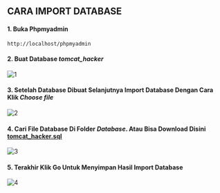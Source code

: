 ## CARA IMPORT DATABASE 

#### 1. Buka Phpmyadmin
```
http://localhost/phpmyadmin
```

#### 2. Buat Database *tomcat_hacker*
![1](https://user-images.githubusercontent.com/67460437/120559180-c227f080-c42a-11eb-854e-60ba90b1dd07.PNG)

#### 3. Setelah Database Dibuat Selanjutnya Import Database Dengan Cara Klik *Choose file*
![2](https://user-images.githubusercontent.com/67460437/120559386-25198780-c42b-11eb-9563-235c54c6004e.PNG)

#### 4. Cari File Database Di Folder *Database*. Atau Bisa Download Disini <a href="https://github.com/tomcat-squad/LAB-TelsCode/blob/master/WEB%20APPLICATION/DATABASE/tomcat_hacker.sql">tomcat_hacker.sql</a>
![3](https://user-images.githubusercontent.com/67460437/120559388-264ab480-c42b-11eb-8cfc-e36774b6e26f.PNG)

#### 5. Terakhir Klik Go Untuk Menyimpan Hasil Import Database
![4](https://user-images.githubusercontent.com/67460437/120559389-26e34b00-c42b-11eb-968c-4e18e38564c5.PNG)
